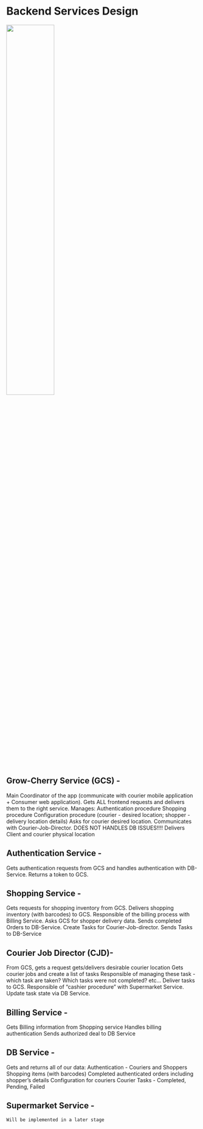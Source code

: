 # Backend Services Design

<img src="https://i.imgur.com/0yh63Zqr.png" width="50%" height="50%">

## Grow-Cherry Service (GCS) - 
Main Coordinator of the app (communicate with courier mobile application + Consumer web application).
Gets ALL frontend requests and delivers them to the right service.
Manages:
Authentication procedure
Shopping procedure
Configuration procedure (courier - desired location; shopper - delivery location details) 
Asks for courier desired location.
Communicates with Courier-Job-Director.
DOES NOT HANDLES DB ISSUES!!!!
Delivers Client and courier physical location

## Authentication Service - 
Gets authentication requests from GCS and handles authentication with DB-Service.
Returns a token to GCS.

## Shopping Service - 
Gets requests for shopping inventory from GCS.
Delivers shopping inventory (with barcodes) to GCS.
Responsible of the billing process with Billing Service.
Asks GCS for shopper delivery data.
Sends completed Orders to DB-Service.
Create Tasks for Courier-Job-director.
Sends Tasks to DB-Service

## Courier Job Director (CJD)- 
From GCS, gets a request gets/delivers desirable courier location 
Gets courier jobs and create a list of tasks
Responsible of managing these task - which task are taken? Which tasks were not completed? etc...
Deliver tasks to GCS.
Responsible of “cashier procedure” with Supermarket Service.
Update task state via DB Service.

## Billing Service - 
Gets Billing information from Shopping service
Handles billing authentication
Sends authorized deal to DB Service  

## DB Service - 
Gets and returns all of our data:
Authentication - Couriers and Shoppers
Shopping items (with barcodes)
Completed authenticated orders including shopper’s details
Configuration for couriers
Courier Tasks - Completed, Pending, Failed

## Supermarket Service - 
	Will be implemented in a later stage
   
